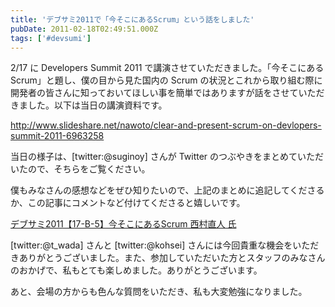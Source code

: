 ```yaml
---
title: 'デブサミ2011で「今そこにあるScrum」という話をしました'
pubDate: 2011-02-18T02:49:51.000Z
tags: ['#devsumi']
---
```


2/17 に Developers Summit 2011 で講演させていただきました。「今そこにあるScrum」と題し、僕の目から見た国内の Scrum の状況とこれから取り組む際に開発者の皆さんに知っておいてほしい事を簡単ではありますが話をさせていただきました。以下は当日の講演資料です。

http://www.slideshare.net/nawoto/clear-and-present-scrum-on-devlopers-summit-2011-6963258

当日の様子は、[twitter:@suginoy] さんが Twitter のつぶやきをまとめていただいたので、そちらをご覧ください。

僕もみなさんの感想などをぜひ知りたいので、上記のまとめに追記してくださるか、この記事にコメントなど付けてくださると嬉しいです。

[デブサミ2011【17-B-5】今そこにあるScrum 西村直人 氏](http://togetter.com/li/102139)

[twitter:@t_wada] さんと [twitter:@kohsei] さんには今回貴重な機会をいただきありがとうございました。また、参加していただいた方とスタッフのみなさんのおかげで、私もとても楽しめました。ありがとうございます。

あと、会場の方からも色んな質問をいただき、私も大変勉強になりました。
